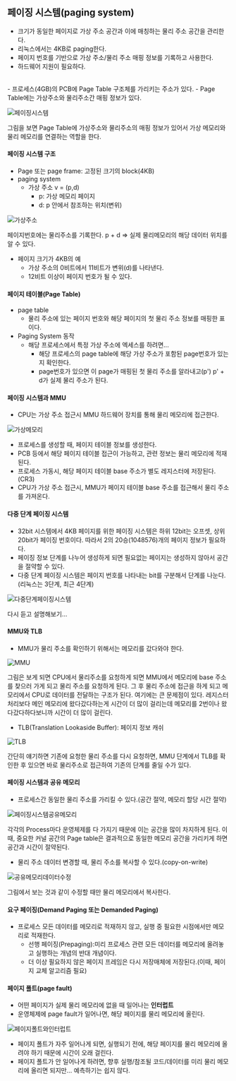 ## 페이징 시스템(paging system)

- 크기가 동일한 페이지로 가상 주소 공간과 이에 매칭하는 물리 주소 공간을 관리한다.
- 리눅스에서는 4KB로 paging한다.
- 페이지 번호를 기반으로 가상 주소/물리 주소 매핑 정보를 기록하고 사용한다.
- 하드웨어 지원이 필요하다.
<br>
- 프로세스(4GB)의 PCB에 Page Table 구조체를 가리키는 주소가 있다.
- Page Table에는 가상주소와 물리주소간 매핑 정보가 있다.

![페이징시스템](./img/페이징시스템.jpg)

그림을 보면 Page Table에 가상주소와 물리주소의 매핑 정보가 있어서 가상 메모리와 물리 메모리를 연결하는 역할을 한다.

#### 페이징 시스템 구조
- Page 또는 page frame: 고정된 크기의 block(4KB)
- paging system
    - 가상 주소 v = (p,d)
        - p: 가상 메모리 페이지
        - d: p 안에서 참조하는 위치(변위)

![가상주소](./img/가상주소.jpg)

페이지번호에는 물리주소를 기록한다. 
p + d => 실제 물리메모리의 해당 데이터 위치를 알 수 있다.

- 페이지 크기가 4KB의 예
    - 가상 주소의 0비트에서 11비트가 변위(d)를 나타낸다.
    - 12비트 이상이 페이지 번호가 될 수 있다.

#### 페이지 테이블(Page Table)
- page table
    - 물리 주소에 있는 페이지 번호와 해당 페이지의 첫 물리 주소 정보를 매핑한 표이다.
- Paging System 동작
    - 해당 프로세스에서 특정 가상 주소에 엑세스를 하려면...
        - 해당 프로세스의 page table에 해당 가상 주소가 포함된 page번호가 있는지 확인한다.
        - page번호가 있으면 이 page가 매핑된 첫 물리 주소를 알라내고(p') p' + d가 실제 물리 주소가 된다.

#### 페이징 시스템과 MMU
- CPU는 가상 주소 접근시 MMU 하드웨어 장치를 통해 물리 메모리에 접근한다.

![가상메모리](./img/가상메모리.jpg)

- 프로세스를 생성할 때, 페이지 테이블 정보를 생성한다.
- PCB 등에서 해당 페이지 테이블 접근이 가능하고, 관련 정보는 물리 메모리에 적재된다.
- 프로세스 가동시, 해당 페이지 테이블 base 주소가 별도 레지스터에 저장된다.(CR3)
- CPU가 가상 주소 접근시, MMU가 페이지 테이블 base 주소를 접근해서 물리 주소를 가져온다.

#### 다중 단계 페이징 시스템
- 32bit 시스템에서 4KB 페이지를 위한 페이징 시스템은 하위 12bit는 오프셋, 상위 20bit가 페이징 번호이다. 따라서 2의 20승(1048576)개의 페이지 정보가 필요하다.
- 페이징 정보 단계를 나누어 생성하게 되면 필요없는 페이지는 생성하지 않아서 공간을 절약할 수 있다.
- 다중 단계 페이징 시스템은 페이지 번호를 나타내는 bit를 구분해서 단계를 나눈다.(리눅스는 3단계, 최근 4단계)

![다중단계페이징시스템](./img/다중단계페이징시스템.jpg)

다시 듣고 설명해보기...

#### MMU와 TLB
- MMU가 물리 주소를 확인하기 위해서는 메모리를 갔다와야 한다.

![MMU](./img/MMU.jpg)

그림은 보게 되면 CPU에서 물리주소를 요청하게 되면 MMU에서 메모리에 base 주소를 찾으러 가게 되고 물리 주소를 요청하게 된다. 그 후 물리 주소에 접근을 하게 되고 메모리에서 CPU로 데이터를 전달하는 구조가 된다. 
여기에는 큰 문제점이 있다. 레지스터 처리보다 메인 메모리에 왔다갔다하는게 시간이 더 많이 걸리는데 메모리를 2번이나 왔다갔다하다보니까 시간이 더 많이 걸린다. 

- TLB(Translation Lookaside Buffer): 페이지 정보 캐쉬

![TLB](./img/TLB.jpg)

간단히 얘기하면 기존에 요청한 물리 주소를 다시 요청하면, MMU 단계에서 TLB를 확인한 후 있으면 바로 물리주소로 접근하여 기존의 단계를 줄일 수가 있다.

#### 페이징 시스템과 공유 메모리
- 프로세스간 동일한 물리 주소를 가리킬 수 있다.(공간 절약, 메모리 할당 시간 절약)

![페이징시스템공유메모리](./img/페이징시스템공유메모리.jpg)

각각의 Process마다 운영체제를 다 가지기 때문에 이는 공간을 많이 차지하게 된다.
이때, 중요한 커널 공간의 Page table은 결과적으로 동일한 메모리 공간을 가리키게 하면 공간과 시간이 절약된다.

- 물리 주소 데이터 변경할 때, 물리 주소를 복사할 수 있다.(copy-on-write)

![공유메모리데이터수정](./img/공유메모리데이터수정.jpg)

그림에서 보는 것과 같이 수정할 때만 물리 메모리에서 복사한다.

#### 요구 페이징(Demand Paging 또는 Demanded Paging)
- 프로세스 모든 데이터를 메모리로 적재하지 않고, 실행 중 필요한 시점에서만 메모리로 적재한다.
    - 선행 페이징(Prepaging):미리 프로세스 관련 모든 데이터를 메모리에 올려놓고 실행하는 개념의 반대 개념이다.
    - 더 이상 필요하지 않은 페이지 프레임은 다시 저장매체에 저장된다.(이때, 페이지 교체 알고리즘 필요)

#### 페이지 폴트(page fault) 
- 어떤 페이지가 실제 물리 메모리에 없을 때 일어나는 **인터럽트**
- 운영체제에 page fault가 일어나면, 해당 페이지를 물리 메모리에 올린다.

![페이지폴트와인터럽트](./img/페이지폴트와인터럽트.jpg)

- 페이지 폴트가 자주 일어나게 되면,
실행되기 전에, 해당 페이지를 물리 메모리에 올려야 하기 때문에 시간이 오래 걸린다.
- 페이지 폴트가 안 일어나게 하려면,
향후 실행/참조될 코드/데이터를 미리 물리 메모리에 올리면 되지만... 예측하기는 쉽지 않다.

